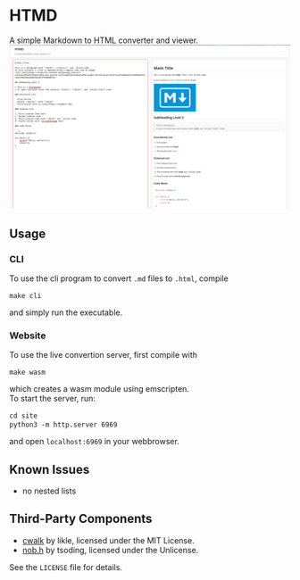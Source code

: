 # HTMD

A simple Markdown to HTML converter and viewer.
![Failed to load picture](image.png)

## Usage

### CLI
To use the cli program to convert `.md` files to `.html`, compile
```console 
make cli
```
and simply run the executable.

### Website
To use the live convertion server, first compile with
```console 
make wasm
```
which creates a wasm module using emscripten.  
To start the server, run:
```console
cd site
python3 -m http.server 6969
```
and open `localhost:6969` in your webbrowser.

## Known Issues
- no nested lists

## Third-Party Components
- [cwalk](https://github.com/likle/cwalk) by likle, licensed under the MIT License.
- [nob.h](https://github.com/tsoding/nob.h) by tsoding, licensed under the Unlicense.

See the `LICENSE` file for details.
